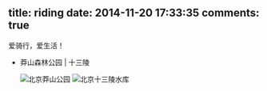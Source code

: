 title: riding
date: 2014-11-20 17:33:35
comments: true
---
爱骑行，爱生活！

- 莽山森林公园 | 十三陵
    
    <img src="http://7xlmfk.com1.z0.glb.clouddn.com/imgs/riding/mangshan1.jpg" alt="北京莽山公园" />

    <img src="http://7xlmfk.com1.z0.glb.clouddn.com/imgs/riding/mangshan2.jpg" alt="北京十三陵水库" />

    


